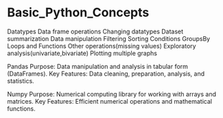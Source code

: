 # Basic_Python_Concepts
Datatypes
Data frame operations
Changing datatypes
Dataset summarization
Data manipulation
Filtering
Sorting
Conditions
GroupsBy
Loops and Functions
Other operations(missing values)
Exploratory analysis(univariate,bivariate)
Plotting multiple graphs

Pandas
Purpose: Data manipulation and analysis in tabular form (DataFrames).
Key Features: Data cleaning, preparation, analysis, and statistics.

Numpy
Purpose: Numerical computing library for working with arrays and matrices.
Key Features: Efficient numerical operations and mathematical functions.
